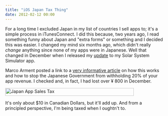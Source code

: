 ```yaml
---
title: "iOS Japan Tax Thing"
date: 2012-02-12 00:00
---
```


<import><p>For a long time I excluded Japan in my list of countries I sell apps to; it's a simple process in iTunesConnect. I did this because, two years ago, I read something funny about Japan and "extra forms" or something and I decided this was easier. I changed my mind six months ago, which didn't really <em>change</em> anything since none of my apps were in Japanese.<!--more-->
Well that changed in December when I released my <a href="http://ashfurrow.com/2011/12/localization_update/" target="_blank">update</a> to my Solar System Simulator app.</p>
<p>Marco Arment posted a link to a <a href="http://david-smith.org/blog/2012/02/01/understanding-japanese-app-store-withholding/" target="_blank">very informative article</a> on how this works and how to stop the Japanese Government from withholding 20% of your app revenue. I checked and, in fact, I had lost over ¥ 800 in December.</p>
<p><a href="http://ashfurrow.com/wp-content/uploads/Screen-Shot-2012-02-12-at-10.08.14-AM.png"><img class="aligncenter size-full wp-image-918" title="Japan App Sales Tax" src="http://ashfurrow.com/wp-content/uploads/Screen-Shot-2012-02-12-at-10.08.14-AM.png" alt="Japan App Sales Tax" width="410" height="25"></a></p>
<p>It's only about $10 in Canadian Dollars, but it'll add up. And from a principled perspective, I'm being taxed when I oughtn't to.</p></import>

<!-- more -->

